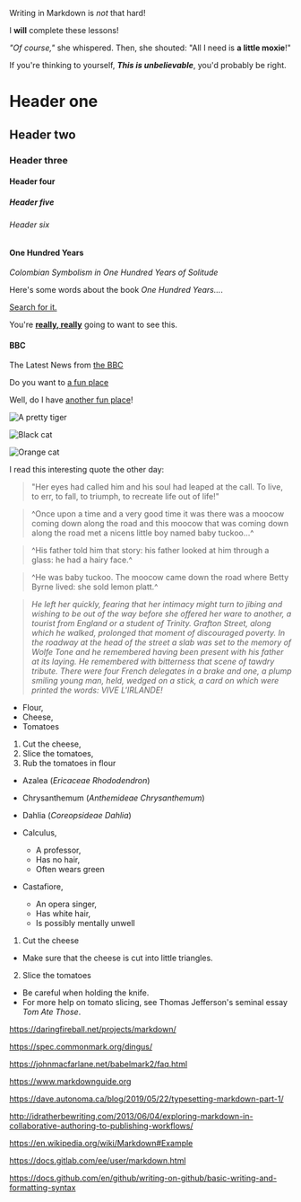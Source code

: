 <!--italic and bold-->
Writing in Markdown is _not_ that hard!  

I **will** complete these lessons!  

_"Of course,"_ she whispered. Then, she shouted: "All I need is **a little moxie**!"  

If you're thinking to yourself, _**This is unbelievable**_, you'd probably be right.  

# Header one
## Header two
### Header three
#### Header four
##### Header five
###### Header six

#### One Hundred Years
_Colombian Symbolism in One Hundred Years of Solitude_

Here's some words about the book _One Hundred Years..._.  

[Search for it.](www.google.com)

You're [**really, really**](www.dailykitten.com) going to want to see this.

#### BBC
The Latest News from [the BBC](www.bbc.com/news)


Do you want to [a fun place](www.zombo.com)

Well, do I have [another fun place](www.stumbleupon.com)!


![A pretty tiger](https://upload.wikimedia.org/wikipedia/commons/5/56/Tiger.50.jpg)



![Black cat](https://upload.wikimedia.org/wikipedia/commons/a/a3/81_INF_DIV_SSI.jpg)

![Orange cat](http://icons.iconarchive.com/icons/google/noto-emoji-animals-nature/256/22221-cat-icon.png)


I read this interesting quote the other day:

>"Her eyes had called him and his soul had leaped at the call. To live, to err, to fall, to triumph, to recreate life out of life!"


>^Once upon a time and a very good time it was there was a moocow coming down along the road and this moocow that was coming down along the road met a nicens little boy named baby tuckoo...^

>^His father told him that story: his father looked at him through a glass: he had a hairy face.^

>^He was baby tuckoo. The moocow came down the road where Betty Byrne lived: she sold lemon platt.^



>_He left her quickly, fearing that her intimacy might turn to jibing and wishing to be out of the way before she offered her ware to another, a tourist from England or a student of Trinity. Grafton Street, along which he walked, prolonged that moment of discouraged poverty. In the roadway at the head of the street a slab was set to the memory of Wolfe Tone and he remembered having been present with his father at its laying. He remembered with bitterness that scene of tawdry tribute. There were four French delegates in a brake and one, a plump smiling young man, held, wedged on a stick, a card on which were printed the words: VIVE L'IRLANDE!_


* Flour,
* Cheese,
* Tomatoes

1. Cut the cheese,
1. Slice the tomatoes,
1. Rub the tomatoes in flour


* Azalea (_Ericaceae Rhododendron_)
* Chrysanthemum (_Anthemideae Chrysanthemum_)
* Dahlia (_Coreopsideae Dahlia_)


* Calculus,
  * A professor, 
  * Has no hair, 
  * Often wears green
* Castafiore, 
  * An opera singer,
  * Has white hair, 
  * Is possibly mentally unwell  


1. Cut the cheese
  * Make sure that the cheese is cut into little triangles.

2. Slice the tomatoes
  * Be careful when holding the knife.
  * For more help on tomato slicing, see Thomas Jefferson's seminal essay _Tom Ate Those_.


  https://daringfireball.net/projects/markdown/

https://spec.commonmark.org/dingus/

https://johnmacfarlane.net/babelmark2/faq.html

https://www.markdownguide.org

https://dave.autonoma.ca/blog/2019/05/22/typesetting-markdown-part-1/

http://idratherbewriting.com/2013/06/04/exploring-markdown-in-collaborative-authoring-to-publishing-workflows/

https://en.wikipedia.org/wiki/Markdown#Example

https://docs.gitlab.com/ee/user/markdown.html

https://docs.github.com/en/github/writing-on-github/basic-writing-and-formatting-syntax


